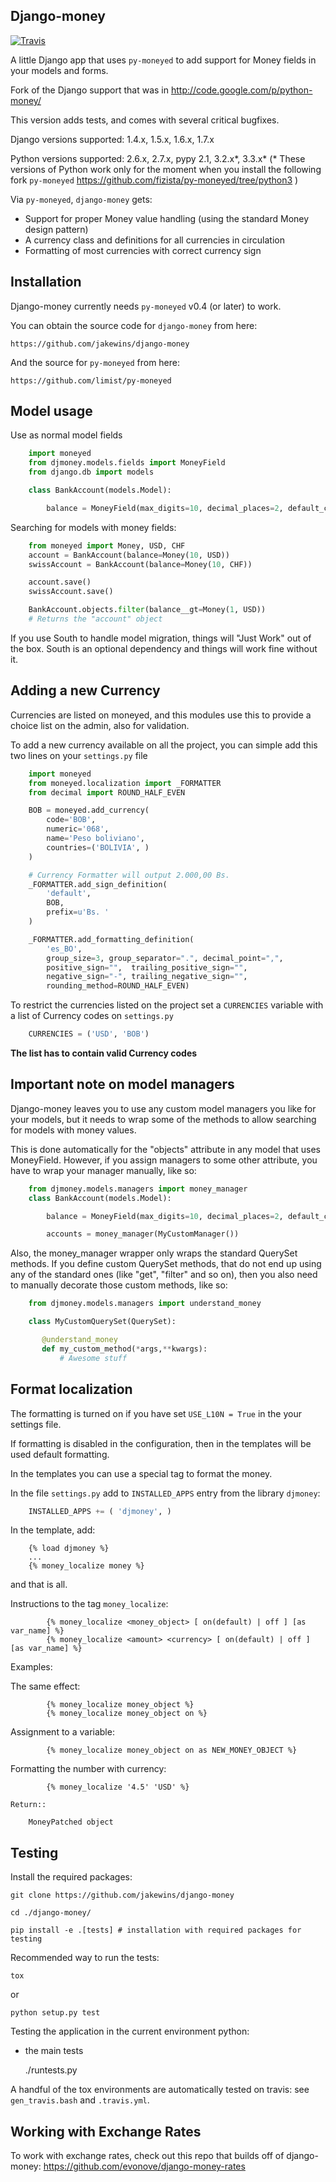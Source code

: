 Django-money
-----------

[![Travis](https://travis-ci.org/django-money/django-money.svg)](https://travis-ci.org/django-money/django-money)

A little Django app that uses `py-moneyed` to add support for Money fields in your models and forms.

Fork of the Django support that was in http://code.google.com/p/python-money/

This version adds tests, and comes with several critical bugfixes.

Django versions supported: 1.4.x, 1.5.x, 1.6.x, 1.7.x

Python versions supported: 2.6.x, 2.7.x, pypy 2.1, 3.2.x\*, 3.3.x\*
(* These versions of Python work only for the moment when you install the following
   fork `py-moneyed`  https://github.com/fizista/py-moneyed/tree/python3 )

Via `py-moneyed`, `django-money` gets:

 * Support for proper Money value handling (using the standard Money design pattern)
 * A currency class and definitions for all currencies in circulation
 * Formatting of most currencies with correct currency sign


Installation
------------

Django-money currently needs `py-moneyed` v0.4 (or later) to work.

You can obtain the source code for `django-money` from here:

    https://github.com/jakewins/django-money

And the source for `py-moneyed` from here:

    https://github.com/limist/py-moneyed

Model usage
-----

Use as normal model fields

```python
    import moneyed
    from djmoney.models.fields import MoneyField
    from django.db import models

    class BankAccount(models.Model):

        balance = MoneyField(max_digits=10, decimal_places=2, default_currency='USD')
```


Searching for models with money fields:

```python
    from moneyed import Money, USD, CHF
    account = BankAccount(balance=Money(10, USD))
    swissAccount = BankAccount(balance=Money(10, CHF))

    account.save()
    swissAccount.save()

    BankAccount.objects.filter(balance__gt=Money(1, USD))
    # Returns the "account" object
```

If you use South to handle model migration, things will "Just Work" out of the box.
South is an optional dependency and things will work fine without it.

Adding a new Currency
---------------------

Currencies are listed on moneyed, and this modules use this to provide a choice
list on the admin, also for validation.

To add a new currency available on all the project, you can simple add this two
lines on your `settings.py` file

```python
    import moneyed
    from moneyed.localization import _FORMATTER
    from decimal import ROUND_HALF_EVEN

    BOB = moneyed.add_currency(
        code='BOB',
        numeric='068',
        name='Peso boliviano',
        countries=('BOLIVIA', )
    )

    # Currency Formatter will output 2.000,00 Bs.
    _FORMATTER.add_sign_definition(
        'default',
        BOB,
        prefix=u'Bs. '
    )

    _FORMATTER.add_formatting_definition(
        'es_BO',
        group_size=3, group_separator=".", decimal_point=",",
        positive_sign="",  trailing_positive_sign="",
        negative_sign="-", trailing_negative_sign="",
        rounding_method=ROUND_HALF_EVEN)
```


To restrict the currencies listed on the project set a `CURRENCIES` variable with
a list of Currency codes on `settings.py`

```python
    CURRENCIES = ('USD', 'BOB')
```



**The list has to contain valid Currency codes**

Important note on model managers
--------------------------------

Django-money leaves you to use any custom model managers you like for your models, but it needs to
wrap some of the methods to allow searching for models with money values.

This is done automatically for the "objects" attribute in any model that uses MoneyField. However,
if you assign managers to some other attribute, you have to wrap your manager manually, like so:

```python
    from djmoney.models.managers import money_manager
    class BankAccount(models.Model):

        balance = MoneyField(max_digits=10, decimal_places=2, default_currency='USD')

        accounts = money_manager(MyCustomManager())
```

Also, the money_manager wrapper only wraps the standard QuerySet methods. If you define custom
QuerySet methods, that do not end up using any of the standard ones (like "get", "filter" and so on), then
you also need to manually decorate those custom methods, like so:

```python
    from djmoney.models.managers import understand_money

    class MyCustomQuerySet(QuerySet):

       @understand_money
       def my_custom_method(*args,**kwargs):
           # Awesome stuff
```

Format localization
--------------------------------

The formatting is turned on if you have set `USE_L10N = True` in the your settings file.

If formatting is disabled in the configuration, then in the templates will be used default formatting.

In the templates you can use a special tag to format the money.

In the file `settings.py` add to `INSTALLED_APPS` entry from the library `djmoney`:

```python
    INSTALLED_APPS += ( 'djmoney', )
```

In the template, add:

```
	{% load djmoney %}
	...
	{% money_localize money %}
```

and that is all.

Instructions to the tag `money_localize`:

```
        {% money_localize <money_object> [ on(default) | off ] [as var_name] %}
        {% money_localize <amount> <currency> [ on(default) | off ] [as var_name] %}
```

Examples:

The same effect:

```
        {% money_localize money_object %}
        {% money_localize money_object on %}
```

Assignment to a variable:

```
        {% money_localize money_object on as NEW_MONEY_OBJECT %}
```

Formatting the number with currency:

```
        {% money_localize '4.5' 'USD' %}
```

    Return::

        MoneyPatched object


Testing
--------------------------------

Install the required packages:

	git clone https://github.com/jakewins/django-money

	cd ./django-money/

	pip install -e .[tests] # installation with required packages for testing

Recommended way to run the tests:

	tox

or

	python setup.py test


Testing the application in the current environment python:

 * the main tests

	./runtests.py

A handful of the tox environments are automatically tested on travis: see `gen_travis.bash` and `.travis.yml`.

Working with Exchange Rates
---------------------------

To work with exchange rates, check out this repo that builds off of django-money: https://github.com/evonove/django-money-rates
